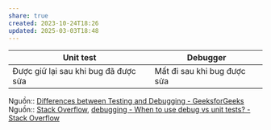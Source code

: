 ```yaml
---
share: true
created: 2023-10-24T18:26
updated: 2025-03-03T18:48
---
```

| Unit test                            | Debugger                    |
| ------------------------------------ | --------------------------- |
| Được giữ lại sau khi bug đã được sửa | Mất đi sau khi bug được sửa |

Nguồn:: [Differences between Testing and Debugging - GeeksforGeeks](https://www.geeksforgeeks.org/differences-between-testing-and-debugging/) 
Nguồn:: [Stack Overflow](../../%CE%9E%20Ngu%E1%BB%93n%20v%C3%A0%20t%C3%A0i%20nguy%C3%AAn%20h%E1%BB%97%20tr%E1%BB%A3/%CE%9E%20Ngu%E1%BB%93n/Stack%20Overflow.md), [debugging - When to use debug vs unit tests? - Stack Overflow](https://stackoverflow.com/q/3846198/3416774)
